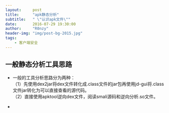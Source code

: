 ```yaml
---
layout:     post
title:      "apk静态分析"
subtitle:   " \"认识apk文件\""
date:       2016-07-29 19:30:00
author:     "R0nzy"
header-img: "img/post-bg-2015.jpg"
tags:
    - 客户端安全
---
```


## 一般静态分析工具思路
* 一般的工具分析思路分为两种：  
（1）先使用dex2jar将dex文件转化成.class文件的jar包再使用jd-gui将.class文件jar转化为可以直接查看的源代码。  
（2）直接使用apktool逆向dex文件，阅读smali源码和逆向分析.so文件。 

*  
